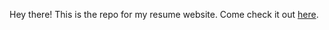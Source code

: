 Hey there! This is the repo for my resume website. Come check it out [here](http://edan-parker.github.io/personal-site).
